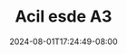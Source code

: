 --- 
title: "Acil esde A3"
description: "streaming bokeh Acil esde A3 telegram   new"
date: 2024-08-01T17:24:49-08:00
file_code: "xjg2jbiffgrt"
draft: false
cover: "qkvhmzcblq8x5bgp.jpg"
tags: ["Acil", "esde", "bokep-indo", "bokep-viral", "bokep-ig"]
length: 84
fld_id: "1483920"
foldername: "Acil esde"
categories: ["Acil esde"]
views: 0
---
